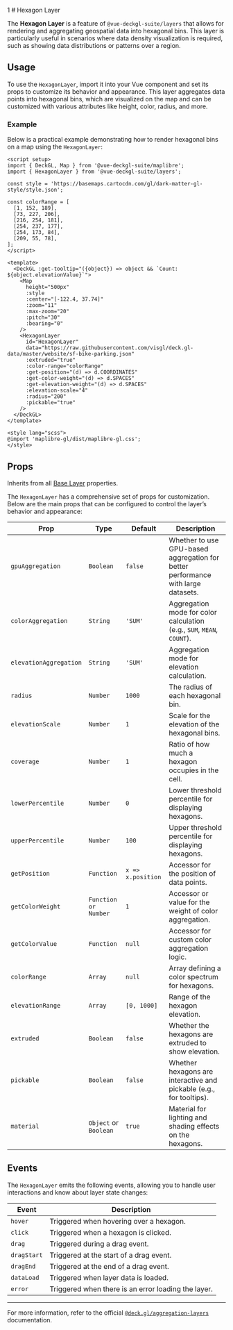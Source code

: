 <script setup>
import { DeckGL, Map } from '@vue-deckgl-suite/maplibre';
import { HexagonLayer } from '@vue-deckgl-suite/layers';
import 'maplibre-gl/dist/maplibre-gl.css';
</script>

1   # Hexagon Layer

The **Hexagon Layer** is a feature of `@vue-deckgl-suite/layers` that allows for rendering and aggregating geospatial data into hexagonal bins. This layer is particularly useful in scenarios where data density visualization is required, such as showing data distributions or patterns over a region.

<ClientOnly>
    <DeckGL :getTooltip="({object}) => object && `Count: ${object.elevationValue}`">
        <Map
            height="400px"
            :style="`https://basemaps.cartocdn.com/gl/dark-matter-gl-style/style.json`"
            :center="[-122.4, 37.74]"
            :zoom="11"
            :max-zoom="20"
            :pitch="30"
            :bearing="0"
        >
            <HexagonLayer
                id="hexagon-layer"
                data="https://raw.githubusercontent.com/visgl/deck.gl-data/master/website/sf-bike-parking.json"
                :extruded="true"
                :color-range="[
                  [1, 152, 189],
                  [73, 227, 206],
                  [216, 254, 181],
                  [254, 237, 177],
                  [254, 173, 84],
                  [209, 55, 78],
                ]"
                :get-position="(d) => d.COORDINATES"
                :get-color-weight="(d) => d.SPACES"
                :get-elevation-weight="(d) => d.SPACES"
                :elevation-scale="4"
                :radius="200"
                :pickable="true"
            />
        </Map>
    </DeckGL>
</ClientOnly>

## Usage

To use the `HexagonLayer`, import it into your Vue component and set its props to customize its behavior and appearance. This layer aggregates data points into hexagonal bins, which are visualized on the map and can be customized with various attributes like height, color, radius, and more.

### Example

Below is a practical example demonstrating how to render hexagonal bins on a map using the `HexagonLayer`:

```vue
<script setup>
import { DeckGL, Map } from '@vue-deckgl-suite/maplibre';
import { HexagonLayer } from '@vue-deckgl-suite/layers';

const style = 'https://basemaps.cartocdn.com/gl/dark-matter-gl-style/style.json';

const colorRange = [
  [1, 152, 189],
  [73, 227, 206],
  [216, 254, 181],
  [254, 237, 177],
  [254, 173, 84],
  [209, 55, 78],
];
</script>

<template>
  <DeckGL :get-tooltip="({object}) => object && `Count: ${object.elevationValue}`">
    <Map
      height="500px"
      :style
      :center="[-122.4, 37.74]"
      :zoom="11"
      :max-zoom="20"
      :pitch="30"
      :bearing="0"
    />
    <HexagonLayer
      id="HexagonLayer"
      data="https://raw.githubusercontent.com/visgl/deck.gl-data/master/website/sf-bike-parking.json"
      :extruded="true"
      :color-range="colorRange"
      :get-position="(d) => d.COORDINATES"
      :get-color-weight="(d) => d.SPACES"
      :get-elevation-weight="(d) => d.SPACES"
      :elevation-scale="4"
      :radius="200"
      :pickable="true"
    />
  </DeckGL>
</template>

<style lang="scss">
@import 'maplibre-gl/dist/maplibre-gl.css';
</style>
```

## Props
Inherits from all [Base Layer](https://deck.gl/docs/api-reference/core/layer#properties) properties.

The `HexagonLayer` has a comprehensive set of props for customization. Below are the main props that can be configured to control the layer’s behavior and appearance:

| Prop                  | Type                               | Default     | Description                                                                                   |
|-----------------------|------------------------------------|-------------|-----------------------------------------------------------------------------------------------|
| `gpuAggregation`      | `Boolean`                         | `false`     | Whether to use GPU-based aggregation for better performance with large datasets.              |
| `colorAggregation`    | `String`                          | `'SUM'`     | Aggregation mode for color calculation (e.g., `SUM`, `MEAN`, `COUNT`).                        |
| `elevationAggregation`| `String`                          | `'SUM'`     | Aggregation mode for elevation calculation.                                                   |
| `radius`              | `Number`                          | `1000`      | The radius of each hexagonal bin.                                                             |
| `elevationScale`      | `Number`                          | `1`         | Scale for the elevation of the hexagonal bins.                                                |
| `coverage`            | `Number`                          | `1`         | Ratio of how much a hexagon occupies in the cell.                                              |
| `lowerPercentile`     | `Number`                          | `0`         | Lower threshold percentile for displaying hexagons.                                           |
| `upperPercentile`     | `Number`                          | `100`       | Upper threshold percentile for displaying hexagons.                                           |
| `getPosition`         | `Function`                        | `x => x.position` | Accessor for the position of data points.                                                    |
| `getColorWeight`      | `Function or Number`              | `1`         | Accessor or value for the weight of color aggregation.                                        |
| `getColorValue`       | `Function`                        | `null`      | Accessor for custom color aggregation logic.                                                  |
| `colorRange`          | `Array`                           | `null`      | Array defining a color spectrum for hexagons.                                                |
| `elevationRange`      | `Array`                           | `[0, 1000]` | Range of the hexagon elevation.                                                              |
| `extruded`            | `Boolean`                         | `false`     | Whether the hexagons are extruded to show elevation.                                          |
| `pickable`            | `Boolean`                         | `false`     | Whether hexagons are interactive and pickable (e.g., for tooltips).                           |
| `material`            | `Object` or `Boolean`             | `true`      | Material for lighting and shading effects on the hexagons.                                   |

## Events

The `HexagonLayer` emits the following events, allowing you to handle user interactions and know about layer state changes:

| Event         | Description                               |
|---------------|-------------------------------------------|
| `hover`       | Triggered when hovering over a hexagon.   |
| `click`       | Triggered when a hexagon is clicked.      |
| `drag`        | Triggered during a drag event.            |
| `dragStart`   | Triggered at the start of a drag event.   |
| `dragEnd`     | Triggered at the end of a drag event.     |
| `dataLoad`    | Triggered when layer data is loaded.      |
| `error`       | Triggered when there is an error loading the layer. |

---

For more information, refer to the official [`@deck.gl/aggregation-layers`](https://deck.gl/docs/api-reference/aggregation-layers/hexagon-layer) documentation.